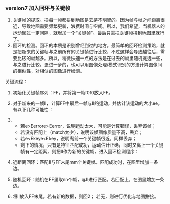 ### version7 加入回环与关键帧

1. 关键帧的提取。把每一帧都拼到地图是去是不明智的。因为帧与帧之间距离很近，导致地图需要频繁更新，浪费时间与空间。所以，我们希望，当机器人的运动超过一定间隔，就增加一个“关键帧”。最后只需把关键帧拼到地图里就行了。
2. 回环的检测。回环的本质是识别曾经到过的地方。最简单的回环检测策略，就是把新来的关键帧与之前所有的关键帧进行比较，不过这样会导致越往后，需要比较的帧越多。所以，稍微快速一点的方法是在过去的帧里随机挑选一些，与之进行比较。更进一步的，也可以用图像处理/模式识别的方法计算图像间的相似性，对相似的图像进行检测。

关键流程：

1. 初始化关键帧序列：FF，并将第一帧f0f0放入FF。

2. 对于新来的一帧II，计算FF中最后一帧与II的运动，并估计该运动的大小ee。有以下几种可能性：

3. - 若e>Eerrore>Eerror，说明运动太大，可能是计算错误，丢弃该帧； 
   - 若没有匹配上（match太少），说明该帧图像质量不高，丢弃； 
   - 若e<Ekeye<Ekey，说明离前一个关键帧很近，同样丢弃；
   - 剩下的情况，只有是特征匹配成功，运动估计正确，同时又离上一个关键帧有一定距离，则把II作为新的关键帧，进入回环检测程序：

4. 近距离回环：匹配II与FF末尾mm个关键帧。匹配成功时，在图里增加一条边。

5. 随机回环：随机在FF里取nn个帧，与II进行匹配。若匹配上，在图里增加一条边。

6. 将II放入FF末尾。若有新的数据，则回2； 若无，则进行优化与地图拼接。